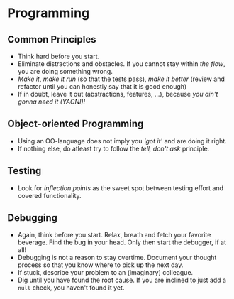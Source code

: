 # Programming

## Common Principles
* Think hard before you start. 
* Eliminate distractions and obstacles. If you cannot stay within _the flow_, you are doing something wrong.
* _Make it_, _make it run_ (so that the tests pass), _make it better_ (review and refactor until you can honestly say that it is good enough)
* If in doubt, leave it out (abstractions, features, ...), because _you ain't gonna need it (YAGNI)!_

## Object-oriented Programming
* Using an OO-language does not imply you _'got it'_ and are doing it right.
* If nothing else, do atleast try to follow the _tell, don't ask_ principle. 
## Testing
* Look for _inflection points_ as the sweet spot between testing effort and covered functionality.

## Debugging
* Again, think before you start. Relax, breath and fetch your favorite beverage. Find the bug in your head. Only then start the debugger, if at all!
* Debugging is not a reason to stay overtime. Document your thought process so that you know where to pick up the next day.
* If stuck, describe your problem to an (imaginary) colleague. 
* Dig until you have found the root cause. If you are inclined to just add a `null` check, you haven't found it yet.

